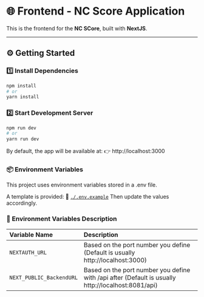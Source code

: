 # 🌐 Frontend - NC Score Application

This is the frontend for the **NC SCore**, built with **NextJS**.

---

## ⚙️ Getting Started

### 1️⃣ Install Dependencies

```bash
npm install
# or
yarn install
```

### 2️⃣ Start Development Server

```bash
npm run dev
# or
yarn run dev
```

By default, the app will be available at:
👉 http://localhost:3000

### 📦 Environment Variables

This project uses environment variables stored in a .env file.

A template is provided:
📄 [`./.env.example`](./.env.example)
Then update the values accordingly.

### 🧾 Environment Variables Description

| Variable Name            | Description                                                                                        |
| :----------------------- | :------------------------------------------------------------------------------------------------- |
| `NEXTAUTH_URL`           | Based on the port number you define (Default is usually http://localhost:3000)                     |
| `NEXT_PUBLIC_BackendURL` | Based on the port number you define with /api after (Default is usually http://localhost:8081/api) |
